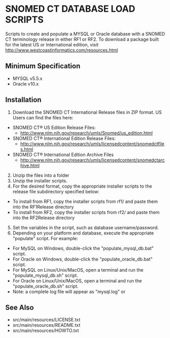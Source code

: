 SNOMED CT DATABASE LOAD SCRIPTS
===============================
Scripts to create and populate a MYSQL or Oracle database with a SNOMED CT 
terminology release in either RF1 or RF2.  To download a package built for 
the latest US or International edition, visit
http://www.westcoastinformatics.com/resources.html

Minimum Specification
---------------------
- MYSQL v5.5.x
- Oracle v10.x

Installation
------------
1.  Download the SNOMED CT International Release files 
    in ZIP format.  US Users can find the files here:
  * SNOMED CT® US Edition Release Files: 
    * http://www.nlm.nih.gov/research/umls/Snomed/us_edition.html
  * SNOMED CT® International Edition Release Files: 
    * http://www.nlm.nih.gov/research/umls/licensedcontent/snomedctfiles.html
  * SNOMED CT® International Edition Archive Files
    * http://www.nlm.nih.gov/research/umls/licensedcontent/snomedctarchive.html
2.  Unzip the files into a folder 
3.  Unzip the installer scripts.
4.  For the desired format, copy the appropriate installer scripts 
    to the release file subdirectory specified below:
* To install from RF1, copy the installer scripts from rf1/
	  and paste them into the RF1Release directory
* To install from RF2, copy the installer scripts from rf2/
	  and paste them into the RF2Release directory
5.  Set the variables in the script, such as database username/password.
6.  Depending on your platform and database, execute the 
    appropriate "populate" script.  For example:
  * For MySQL on Windows, double-click the 
	  "populate_mysql_db.bat" script.
  * For Oracle on Windows, double-click the 
	  "populate_oracle_db.bat" script.
  * For MySQL on Linux/Unix/MacOS, open a terminal and run the 
	  "populate_mysql_db.sh" script.
  * For Oracle on Linux/Unix/MacOS, open a terminal and run the 
	  "populate_oracle_db.sh" script.
  * Note: a complete log file will appear as "mysql.log" or 

 See Also
 --------
 * src/main/resources/LICENSE.txt
 * src/main/resources/README.txt
 * src/main/resources/HOWTO.txt
   